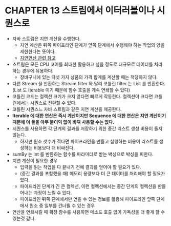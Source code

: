 # CHAPTER 13 스트림에서 이터러블이나 시퀀스로

- 자바 스트림은 지연 계산을 수행한다.
  - 지연 계산은 뒤쪽 파이프라인 단계가 앞쪽 단계에서 수행해야 하는 작업의 양을 제한한다는 뜻이다.
  - [지연연산 관련 참고](https://bugoverdose.github.io/development/stream-lazy-evaluation/)
- 스트림은 모든 CPU 코어를 최대한 활용하고 싶을 정도로 대규모로 데이터를 처리하는 경우에 유용하다.
  - 장바구니에 있는 다섯 가지 상품의 가격 합계를 계산할 때는 적당하지 않다.
- 다른 Stream 을 반환하는 Stream.filter 와 달리 코틀린 filter 는 List 를 반환한다.(List 도 Iterable 이기 때문에 함수 호출을 계속 연쇄할 수 있다)
- 코틀린 코드는 컬렉션 크기가 크지 않다면 빠르게 작동한다. 컬렉션이 크다면 코틀린에서는 시퀀스로 전환할 수 있다.
- 코틀린 시퀀스느 자바 스트림과 같은 지연 계산을 제공한다.
- **Iterable 에 대한 연산은 즉시 계산이지만 Sequence 에 대한 연산은 지연 계산이기 때문에 이 둘을 아무 불이익 없이 바꿔 사용할 수는 없다.**
- 시퀀스를 사용하면 각 단계의 결과를 저장하기 위한 중간 리스트 생성 비용이 들지 않는다.
  - 하지만 원소 갯수가 적다면 파이프라인을 만들고 실행하는 비용이 리스트를 생성하는 비용보다 더 비싸진다.
- sumBy 는 Int 를 반환하는 함수를 파라미터로 받는 박싱으로 박싱을 피한다.
- 지연 계산이 필요한 경우
  - 입력을 읽는 작업을 다 끝내기 전에 결과를 얻어야 할 필요가 있다.
  - (중간 결과를 포함했을 때) 메모리 용량보다 더 큰 데이터를 처리해야 할 필요가 있다.
  - 파이프라인 단계가 긴 큰 컬렉션, 이런 컬렉션에서는 중간 단계의 컬렉션을 만들어내는 과정이 느릴 수 있다.
  - 파이프라인 뒤쪽 단계에서만 얻을 수 있는 정보를 활용해 파이프라인 앞쪽 단계에서 원소 중 일부를 건너뛸 수 있는 경우
- 연산을 연쇄시킬 때 확장 함수를 사용하면 메소드 호출 없이 가독성을 더 좋게 할 수 있는것 같다.